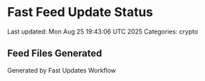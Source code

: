 # Fast Feed Update Status
Last updated: Mon Aug 25 19:43:06 UTC 2025
Categories: crypto

## Feed Files Generated

Generated by Fast Updates Workflow
